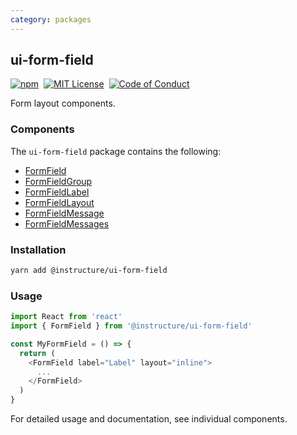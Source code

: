 ```yaml
---
category: packages
---
```


## ui-form-field

[![npm][npm]][npm-url]&nbsp;
[![MIT License][license-badge]][license]&nbsp;
[![Code of Conduct][coc-badge]][coc]

Form layout components.

### Components

The `ui-form-field` package contains the following:

- [FormField](#FormField)
- [FormFieldGroup](#FormFieldGroup)
- [FormFieldLabel](#FormFieldLabel)
- [FormFieldLayout](#FormFieldLayout)
- [FormFieldMessage](#FormFieldMessage)
- [FormFieldMessages](#FormFieldMessages)

### Installation

```sh
yarn add @instructure/ui-form-field
```

### Usage

```js
import React from 'react'
import { FormField } from '@instructure/ui-form-field'

const MyFormField = () => {
  return (
    <FormField label="Label" layout="inline">
      ...
    </FormField>
  )
}
```

For detailed usage and documentation, see individual components.

[npm]: https://img.shields.io/npm/v/@instructure/ui-form-field.svg
[npm-url]: https://npmjs.com/package/@instructure/ui-form-field
[license-badge]: https://img.shields.io/npm/l/instructure-ui.svg?style=flat-square
[license]: https://github.com/instructure/instructure-ui/blob/master/LICENSE
[coc-badge]: https://img.shields.io/badge/code%20of-conduct-ff69b4.svg?style=flat-square
[coc]: https://github.com/instructure/instructure-ui/blob/master/CODE_OF_CONDUCT.md
